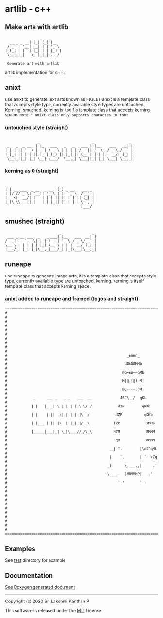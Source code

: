 <!--
 Copyright (c) 2020 Sri Lakshmi Kanthan P
 
 This software is released under the MIT License.
 https://opensource.org/licenses/MIT
-->

# **artlib - c++**

## Make arts with artlib

~~~~~artlib
            _   _ _ _
  __ _ _ __| |_| (_) |__  
 / _` | '__| __| | | '_ \
| (_| | |  | |_| | | |_) |
 \__,_|_|   \__|_|_|_.__/

 Generate art with artlib
~~~~~

artlib implementation for c++.

## anixt

use anixt to generate text arts known as FIGLET anixt is a template class
that accepts style type, currently available style types are untouched,
Kerning, smushed. kerning is itself a template class that accepts kerning
space. `Note : anixt class only supports charactes in font`

### untouched style (straight)

~~~~~artlib

               _                        _                _
 _   _  _ __  | |_   ___   _   _   ___ | |__    ___   __| |
| | | || '_ \ | __| / _ \ | | | | / __|| '_ \  / _ \ / _` |
| |_| || | | || |_ | (_) || |_| || (__ | | | ||  __/| (_| |
 \__,_||_| |_| \__| \___/  \__,_| \___||_| |_| \___| \__,_|

~~~~~

### kerning as 0 (straight)

~~~~~artlib

 _                       _
| | __ ___  _ __  _ __  (_) _ __    __ _
| |/ // _ \| '__|| '_ \ | || '_ \  / _` |
|   <|  __/| |   | | | || || | | || (_| |
|_|\_\\___||_|   |_| |_||_||_| |_| \__, |
                                   |___/

~~~~~

## smushed (straight)

~~~~~artlib
                         _              _
 ___ _ __ ___  _   _ ___| |__   ___  __| |
/ __| '_ ` _ \| | | / __| '_ \ / _ \/ _` |
\__ \ | | | | | |_| \__ \ | | |  __/ (_| |
|___/_| |_| |_|\__,_|___/_| |_|\___|\__,_|

~~~~~

## runeape

use runeape to generate image arts, it is a template class that accepts
style type, currently available type are untouched, kerning. kerning is itself
template class that accepts kerning space.

### anixt added to runeape and framed (logos and straight)

~~~~~artlib
========================================================================
#                                                                      #
#                                                                      #
#                                                                      #
#                                                                      #
#                                                                      #
#                                                       _nnnn_         #
#                                                      dGGGGMMb        #
#                                                     @p~qp~~qMb       #
#                                                     M|@||@) M|       #
#                                                     @,----.JM|       #
#            _     ___ _   _ _   ___  __             JS^\__/  qKL      #
#           | |   |_ _| \ | | | | \ \/ /            dZP        qKRb    #
#           | |    | ||  \| | | | |\  /            dZP          qKKb   #
#           | |___ | || |\  | |_| |/  \           fZP            SMMb  #
#           |_____|___|_| \_|\___//_/\_\          HZM            MMMM  #
#                                                 FqM            MMMM  #
#                                               __| ".        |\dS"qML #
#                                               |    `.       | `' \Zq #
#                                              _)      \.___.,|     .' #
#                                              \____   )MMMMMP|   .'   #
#                                                   `-'       `--'     #
#                                                                      #
#                                                                      #
#                                                                      #
#                                                                      #
#                                                                      #
========================================================================
~~~~~

## Examples

See [test](tests/) directory for example

## Documentation

[See Doxygen generated dodument](https://srilakshmikanthan-p.github.io/artlib/artlib%20-%20c++/doc/html/index.html)

---
Copyright (c) 2020 Sri Lakshmi Kanthan P

This software is released under the [MIT](https://opensource.org/licenses/MIT) License
